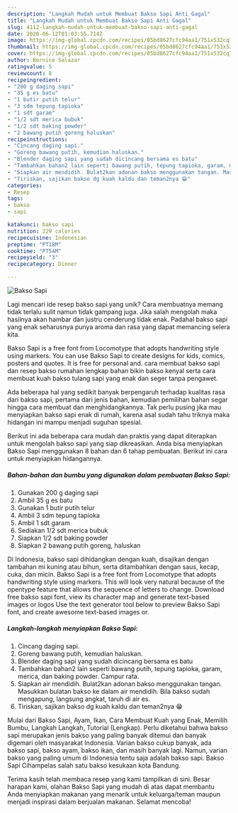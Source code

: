 ```yaml
---
description: "Langkah Mudah untuk Membuat Bakso Sapi Anti Gagal"
title: "Langkah Mudah untuk Membuat Bakso Sapi Anti Gagal"
slug: 4112-langkah-mudah-untuk-membuat-bakso-sapi-anti-gagal
date: 2020-06-12T01:03:55.714Z
image: https://img-global.cpcdn.com/recipes/05bd8627cfc94aa1/751x532cq70/bakso-sapi-foto-resep-utama.jpg
thumbnail: https://img-global.cpcdn.com/recipes/05bd8627cfc94aa1/751x532cq70/bakso-sapi-foto-resep-utama.jpg
cover: https://img-global.cpcdn.com/recipes/05bd8627cfc94aa1/751x532cq70/bakso-sapi-foto-resep-utama.jpg
author: Bernice Salazar
ratingvalue: 5
reviewcount: 8
recipeingredient:
- "200 g daging sapi"
- "35 g es batu"
- "1 butir putih telur"
- "3 sdm tepung tapioka"
- "1 sdt garam"
- "1/2 sdt merica bubuk"
- "1/2 sdt baking powder"
- "2 bawang putih goreng haluskan"
recipeinstructions:
- "Cincang daging sapi."
- "Goreng bawang putih, kemudian haluskan."
- "Blender daging sapi yang sudah dicincang bersama es batu"
- "Tambahkan bahan2 lain seperti bawang putih, tepung tapioka, garam, merica, dan baking powder. Campur rata."
- "Siapkan air mendidih. Bulat2kan adonan bakso menggunakan tangan. Masukkan bulatan bakso ke dalam air mendidih. Bila bakso sudah mengapung, langsung angkat, taruh di air es."
- "Tiriskan, sajikan bakso dg kuah kaldu dan teman2nya 😁"
categories:
- Resep
tags:
- bakso
- sapi

katakunci: bakso sapi 
nutrition: 229 calories
recipecuisine: Indonesian
preptime: "PT18M"
cooktime: "PT54M"
recipeyield: "3"
recipecategory: Dinner

---
```



![Bakso Sapi](https://img-global.cpcdn.com/recipes/05bd8627cfc94aa1/751x532cq70/bakso-sapi-foto-resep-utama.jpg)

Lagi mencari ide resep bakso sapi yang unik? Cara membuatnya memang tidak terlalu sulit namun tidak gampang juga. Jika salah mengolah maka hasilnya akan hambar dan justru cenderung tidak enak. Padahal bakso sapi yang enak seharusnya punya aroma dan rasa yang dapat memancing selera kita.

Bakso Sapi is a free font from Locomotype that adopts handwriting style using markers. You can use Bakso Sapi to create designs for kids, comics, posters and quotes. It is free for personal and. cara membuat bakso sapi dan resep bakso rumahan lengkap bahan bikin bakso kenyal serta cara membuat kuah bakso tulang sapi yang enak dan seger tanpa pengawet.

Ada beberapa hal yang sedikit banyak berpengaruh terhadap kualitas rasa dari bakso sapi, pertama dari jenis bahan, kemudian pemilihan bahan segar hingga cara membuat dan menghidangkannya. Tak perlu pusing jika mau menyiapkan bakso sapi enak di rumah, karena asal sudah tahu triknya maka hidangan ini mampu menjadi suguhan spesial.


Berikut ini ada beberapa cara mudah dan praktis yang dapat diterapkan untuk mengolah bakso sapi yang siap dikreasikan. Anda bisa menyiapkan Bakso Sapi menggunakan 8 bahan dan 6 tahap pembuatan. Berikut ini cara untuk menyiapkan hidangannya.

<!--inarticleads1-->

##### Bahan-bahan dan bumbu yang digunakan dalam pembuatan Bakso Sapi:

1. Gunakan 200 g daging sapi
1. Ambil 35 g es batu
1. Gunakan 1 butir putih telur
1. Ambil 3 sdm tepung tapioka
1. Ambil 1 sdt garam
1. Sediakan 1/2 sdt merica bubuk
1. Siapkan 1/2 sdt baking powder
1. Siapkan 2 bawang putih goreng, haluskan


Di Indonesia, bakso sapi dihidangkan dengan kuah, disajikan dengan tambahan mi kuning atau bihun, serta ditambahkan dengan saus, kecap, cuka, dan micin. Bakso Sapi is a free font from Locomotype that adopts handwriting style using markers. This will look very natural because of the opentype feature that allows the sequence of letters to change. Download free bakso sapi font, view its character map and generate text-based images or logos Use the text generator tool below to preview Bakso Sapi font, and create awesome text-based images or. 

<!--inarticleads2-->

##### Langkah-langkah menyiapkan Bakso Sapi:

1. Cincang daging sapi.
1. Goreng bawang putih, kemudian haluskan.
1. Blender daging sapi yang sudah dicincang bersama es batu
1. Tambahkan bahan2 lain seperti bawang putih, tepung tapioka, garam, merica, dan baking powder. Campur rata.
1. Siapkan air mendidih. Bulat2kan adonan bakso menggunakan tangan. Masukkan bulatan bakso ke dalam air mendidih. Bila bakso sudah mengapung, langsung angkat, taruh di air es.
1. Tiriskan, sajikan bakso dg kuah kaldu dan teman2nya 😁


Mulai dari Bakso Sapi, Ayam, Ikan, Cara Membuat Kuah yang Enak, Memilih Bumbu, Langkah Langkah, Tutorial (Lengkap). Perlu diketahui bahwa bakso sapi merupakan jenis bakso yang paling banyak ditemui dan banyak digemari oleh masyarakat Indonesia. Varian bakso cukup banyak, ada bakso sapi, bakso ayam, bakso ikan, dan masih banyak lagi. Namun, varian bakso yang paling umum di Indonesia tentu saja adalah bakso sapi. Bakso Sapi Cihampelas salah satu bakso kesukaan kota Bandung. 

Terima kasih telah membaca resep yang kami tampilkan di sini. Besar harapan kami, olahan Bakso Sapi yang mudah di atas dapat membantu Anda menyiapkan makanan yang menarik untuk keluarga/teman maupun menjadi inspirasi dalam berjualan makanan. Selamat mencoba!
